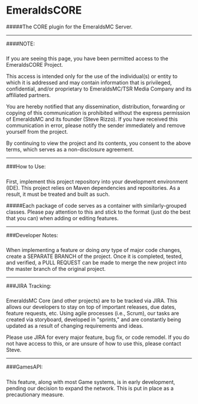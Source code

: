 # EmeraldsCORE
#####The CORE plugin for the EmeraldsMC Server.

------
####NOTE: 
#####
If you are seeing this page, you have been permitted access to the EmeraldsCORE Project. 

This access is intended only for the use of the individual(s) or entity to which it is addressed and may contain information that is privileged, confidential, and/or proprietary to
EmeraldsMC/TSR Media Company and its affiliated partners. 

You are hereby notified that any dissemination, distribution, forwarding or copying of this communication is prohibited without the express permission of EmeraldsMC and its founder (Steve Rizzo). If you have received this communication in error, please notify the sender immediately and remove yourself from the project.

By continuing to view the project and its contents, you consent to the above terms, which serves as a non-disclosure agreement.

-----

###How to Use:
#####
First, implement this project repository into your development environment (IDE). This project relies on Maven dependencies and repositories. As a result, it must be treated and built as such.

#####Each package of code serves as a container with similarly-grouped classes. Please pay attention to this and stick to the format (just do the best that you can) when adding or editing features.

-----

###Developer Notes:
#####
When implementing a feature or doing *any* type of major code changes, create a SEPARATE BRANCH of the project. Once it is completed, tested, and verified, a PULL REQUEST can be made to merge the new project into the master branch of the original project.

-----

###JIRA Tracking:
#####
EmeraldsMC Core (and other projects) are to be tracked via JIRA. This allows our developers to stay on top of important releases, due dates, feature requests, etc. Using agile processes (i.e., Scrum), our tasks are created via storyboard, developed in "sprints," and are constantly being updated as a result of changing requirements and ideas.

Please use JIRA for every major feature, bug fix, or code remodel. If you do not have access to this, or are unsure of how to use this, please contact Steve.

-----

###GamesAPI:
#####
This feature, along with most Game systems, is in early development, pending our decision to expand the network. This is put in place as a precautionary measure.
 
